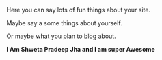 Here you can say lots of fun things about your site.

Maybe say a some things about yourself.

Or maybe what you plan to blog about.

__I Am Shweta Pradeep Jha and I am super Awesome__
